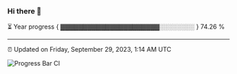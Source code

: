 ### Hi there 👋

⏳ Year progress { ▓▓▓▓▓▓▓▓▓▓▓▓▓▓▓▓▓▓▓▓▓▓░░░░░░░░ } 74.26 %

---

⏰ Updated on Friday, September 29, 2023, 1:14 AM UTC

![Progress Bar CI](https://github.com/arthurbuhl/arthurbuhl/workflows/Progress%20Bar%20CI/badge.svg)

